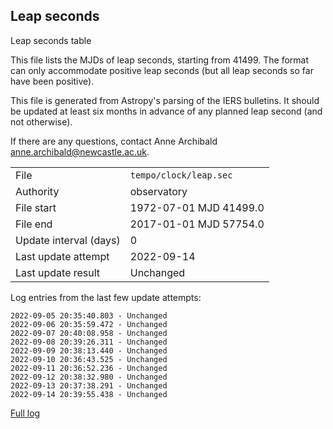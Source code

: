 
## Leap seconds

Leap seconds table

This file lists the MJDs of leap seconds, starting from 41499.
The format can only accommodate positive leap seconds (but all
leap seconds so far have been positive).

This file is generated from Astropy's parsing of the IERS
bulletins. It should be updated at least six months in advance
of any planned leap second (and not otherwise).

If there are any questions, contact Anne Archibald
<anne.archibald@newcastle.ac.uk>.

|     |     |
|:--- |:--- |
| File | `tempo/clock/leap.sec` |
| Authority | observatory |
| File start | 1972-07-01 MJD 41499.0 |
| File end | 2017-01-01 MJD 57754.0 |
| Update interval (days) | 0 |
| Last update attempt | 2022-09-14 |
| Last update result | Unchanged |

Log entries from the last few update attempts:
```
2022-09-05 20:35:40.803 - Unchanged
2022-09-06 20:35:59.472 - Unchanged
2022-09-07 20:40:08.958 - Unchanged
2022-09-08 20:39:26.311 - Unchanged
2022-09-09 20:38:13.440 - Unchanged
2022-09-10 20:36:43.525 - Unchanged
2022-09-11 20:36:52.236 - Unchanged
2022-09-12 20:38:32.980 - Unchanged
2022-09-13 20:37:38.291 - Unchanged
2022-09-14 20:39:55.438 - Unchanged
```
[Full log](https://raw.githubusercontent.com/ipta/pulsar-clock-corrections/main/log/tempo/clock/leap.sec.log)
